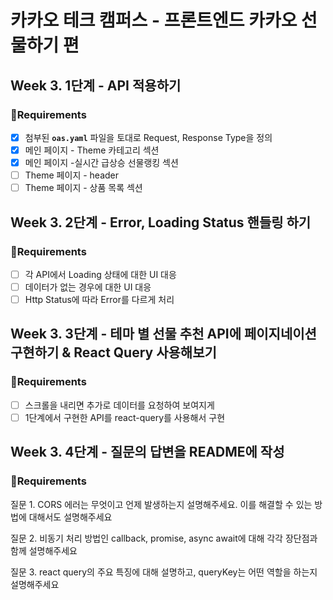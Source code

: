 # 카카오 테크 캠퍼스 - 프론트엔드 카카오 선물하기 편

## Week 3. 1단계 - API 적용하기

### 📝Requirements

- [x] 첨부된 **`oas.yaml`** 파일을 토대로 Request, Response Type을 정의
- [x] 메인 페이지 - Theme 카테고리 섹션
- [x] 메인 페이지 -실시간 급상승 선물랭킹 섹션
- [ ] Theme 페이지 - header
- [ ] Theme 페이지 - 상품 목록 섹션

## Week 3. 2단계 - Error, Loading Status 핸들링 하기

### 📝Requirements

- [ ] 각 API에서 Loading 상태에 대한 UI 대응
- [ ] 데이터가 없는 경우에 대한 UI 대응
- [ ] Http Status에 따라 Error를 다르게 처리

## Week 3. 3단계 - 테마 별 선물 추천 API에 페이지네이션 구현하기 & React Query 사용해보기

### 📝Requirements

- [ ] 스크롤을 내리면 추가로 데이터를 요청하여 보여지게
- [ ] 1단계에서 구현한 API를 react-query를 사용해서 구현

## Week 3. 4단계 - 질문의 답변을 README에 작성

### 📝Requirements

질문 1. CORS 에러는 무엇이고 언제 발생하는지 설명해주세요. 이를 해결할 수 있는 방법에 대해서도 설명해주세요

질문 2. 비동기 처리 방법인 callback, promise, async await에 대해 각각 장단점과 함께 설명해주세요

질문 3. react query의 주요 특징에 대해 설명하고, queryKey는 어떤 역할을 하는지 설명해주세요
